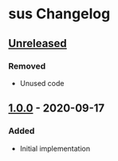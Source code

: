 # sus Changelog

<!--
- Added: for new features
- Changed for changes in existing functionality
- Deprecated: for soon-to-be removed features
- Removed: for now removed features
- Fixed: for any bug fixes
- Security: in case of vulnerabilities
-->


## [Unreleased]

### Removed
- Unused code


## [1.0.0] - 2020-09-17

### Added
- Initial implementation


[Unreleased]: https://github.com/nkantar/sus/compare/1.0.0...HEAD
[1.0.0]: https://github.com/nkantar/sus/releases/tag/1.0.0
